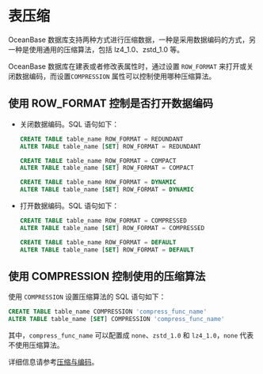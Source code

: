 表压缩 
========================

OceanBase 数据库支持两种方式进行压缩数据，一种是采用数据编码的方式，另一种是使用通用的压缩算法，包括 lz4_1.0、zstd_1.0 等。

OceanBase 数据库在建表或者修改表属性时，通过设置 `ROW_FORMAT` 来打开或关闭数据编码，而设置`COMPRESSION` 属性可以控制使用哪种压缩算法。

使用 ROW_FORMAT 控制是否打开数据编码 
---------------------------------

* 关闭数据编码。SQL 语句如下：

  ```sql
  CREATE TABLE table_name ROW_FORMAT = REDUNDANT 
  ALTER TABLE table_name [SET] ROW_FORMAT = REDUNDANT 
  
  CREATE TABLE table_name ROW_FORMAT = COMPACT 
  ALTER TABLE table_name [SET] ROW_FORMAT = COMPACT 
  
  CREATE TABLE table_name ROW_FORMAT = DYNAMIC
  ALTER TABLE table_name [SET] ROW_FORMAT = DYNAMIC
  ```

  




<!-- -->

* 打开数据编码。SQL 语句如下：

  ```sql
  CREATE TABLE table_name ROW_FORMAT = COMPRESSED
  ALTER TABLE table_name [SET] ROW_FORMAT = COMPRESSED
  
  CREATE TABLE table_name ROW_FORMAT = DEFAULT
  ALTER TABLE table_name [SET] ROW_FORMAT = DEFAULT
  ```

  




使用 COMPRESSION 控制使用的压缩算法 
---------------------------------

使用 `COMPRESSION` 设置压缩算法的 SQL 语句如下：

```sql
CREATE TABLE table_name COMPRESSION 'compress_func_name'
ALTER TABLE table_name [SET] COMPRESSION 'compress_func_name'
```



其中，`compress_func_name` 可以配置成 `none`、`zstd_1.0` 和 `lz4_1.0`，`none` 代表不使用压缩算法。

详细信息请参考[压缩与编码](../../11.storage-architecture/2.data-storage/4.compression-and-encoding.md)。
